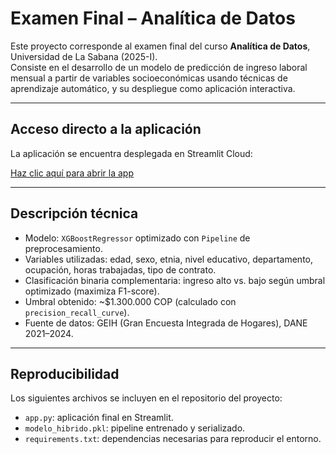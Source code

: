 # Examen Final – Analítica de Datos

Este proyecto corresponde al examen final del curso **Analítica de Datos**, Universidad de La Sabana (2025-I).  
Consiste en el desarrollo de un modelo de predicción de ingreso laboral mensual a partir de variables socioeconómicas usando técnicas de aprendizaje automático, y su despliegue como aplicación interactiva.

---

## Acceso directo a la aplicación

La aplicación se encuentra desplegada en Streamlit Cloud:

 [Haz clic aquí para abrir la app](https://carlos22709-proyecto-final-analitica-app-7oyjpb.streamlit.app)

---

## Descripción técnica

- Modelo: `XGBoostRegressor` optimizado con `Pipeline` de preprocesamiento.
- Variables utilizadas: edad, sexo, etnia, nivel educativo, departamento, ocupación, horas trabajadas, tipo de contrato.
- Clasificación binaria complementaria: ingreso alto vs. bajo según umbral optimizado (maximiza F1-score).
- Umbral obtenido: ~\$1.300.000 COP (calculado con `precision_recall_curve`).
- Fuente de datos: GEIH (Gran Encuesta Integrada de Hogares), DANE 2021–2024.

---

## Reproducibilidad

Los siguientes archivos se incluyen en el repositorio del proyecto:

- `app.py`: aplicación final en Streamlit.
- `modelo_hibrido.pkl`: pipeline entrenado y serializado.
- `requirements.txt`: dependencias necesarias para reproducir el entorno.


